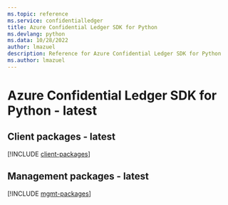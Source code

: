 ```yaml
---
ms.topic: reference
ms.service: confidentialledger
title: Azure Confidential Ledger SDK for Python
ms.devlang: python
ms.data: 10/28/2022
author: lmazuel
description: Reference for Azure Confidential Ledger SDK for Python
ms.author: lmazuel
---
```

# Azure Confidential Ledger SDK for Python - latest

## Client packages - latest
[!INCLUDE [client-packages](confidential-ledger-client-index.md)]
## Management packages - latest
[!INCLUDE [mgmt-packages](confidential-ledger-mgmt-index.md)]